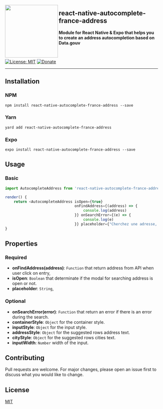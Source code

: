 
<a href="https://github.com/nocturneio"><img src="https://i.imgur.com/cVSsETP.png" align="left" height="174" width="174"/></a>

## react-native-autocomplete-france-address
**Module for React Native & Expo that helps you to create an address autocompletion based on Data.gouv**


<br>


[![License: MIT](https://img.shields.io/badge/License-MIT-yellow.svg)](https://opensource.org/licenses/MIT)
[![Donate](https://img.shields.io/badge/Donate-PayPal-green.svg)](https://paypal.me/clementdlc)

___
## Installation
### NPM
```
npm install react-native-autocomplete-france-address --save
```
### Yarn
```
yard add react-native-autocomplete-france-address
```
### Expo
```
expo install react-native-autocomplete-france-address --save
```

## Usage
### Basic
```js
import AutocompleteAddress from 'react-native-autocomplete-france-address'

render() {
    return <AutocompleteAddress isOpen={true} 
                                onFindAddress={(address) => {
                                    console.log(address)
                                }} onSearchError={(e) => {
                                    console.log(e)
                                }} placeholder={"Cherchez une adresse, un lieu..."}/>
}
```

## Properties
### Required
- **onFindAddress(address)**: `Function` that return address from API when user click on entry,
- **isOpen**: `Boolean` that determinate if the modal for searching address is open or not.
- **placeholder**: `String`,
  
### Optional
- **onSearchError(error)**: `Function` that return an error if there is an error during the search.
- **containerStyle**: `Object` for the container style.
- **inputStyle**: `Object` for the input style.
- **addressStyle**: `Object` for the suggested rows address text.
- **cityStyle**: `Object` for the suggested rows cities text.
- **inputWidth**: `Number` width of the input.


## Contributing
Pull requests are welcome. For major changes, please open an issue first to discuss what you would like to change.


## License
[MIT](https://choosealicense.com/licenses/mit/)